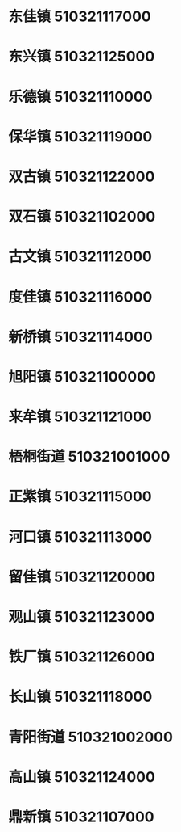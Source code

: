 # 东佳镇 510321117000
# 东兴镇 510321125000
# 乐德镇 510321110000
# 保华镇 510321119000
# 双古镇 510321122000
# 双石镇 510321102000
# 古文镇 510321112000
# 度佳镇 510321116000
# 新桥镇 510321114000
# 旭阳镇 510321100000
# 来牟镇 510321121000
# 梧桐街道 510321001000
# 正紫镇 510321115000
# 河口镇 510321113000
# 留佳镇 510321120000
# 观山镇 510321123000
# 铁厂镇 510321126000
# 长山镇 510321118000
# 青阳街道 510321002000
# 高山镇 510321124000
# 鼎新镇 510321107000
